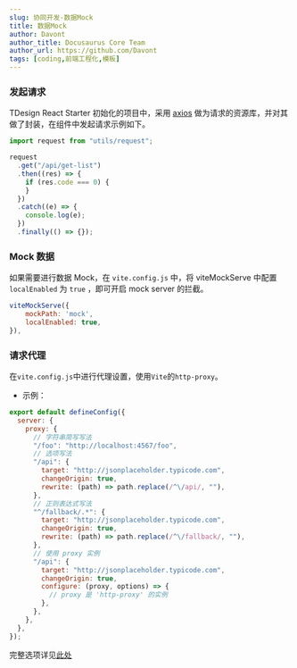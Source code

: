 ```yaml
---
slug: 协同开发-数据Mock
title: 数据Mock
author: Davont
author_title: Docusaurus Core Team
author_url: https://github.com/Davont
tags: [coding,前端工程化,模板]
---
```


### 发起请求[](#发起请求)

TDesign React Starter 初始化的项目中，采用 [axios](https://github.com/axios/axios) 做为请求的资源库，并对其做了封装，在组件中发起请求示例如下。

```jsx
import request from "utils/request";

request
  .get("/api/get-list")
  .then((res) => {
    if (res.code === 0) {
    }
  })
  .catch((e) => {
    console.log(e);
  })
  .finally(() => {});

```

### Mock 数据[](#mock-数据)

如果需要进行数据 Mock，在 `vite.config.js` 中，将 viteMockServe 中配置 `localEnabled` 为 `true` ，即可开启 mock server 的拦截。

```jsx
viteMockServe({
    mockPath: 'mock',
    localEnabled: true,
}),

```

### 请求代理[](#请求代理)

在`vite.config.js`中进行代理设置，使用`Vite`的`http-proxy`。

*   示例：

```jsx
export default defineConfig({
  server: {
    proxy: {
      // 字符串简写写法
      "/foo": "http://localhost:4567/foo",
      // 选项写法
      "/api": {
        target: "http://jsonplaceholder.typicode.com",
        changeOrigin: true,
        rewrite: (path) => path.replace(/^\/api/, ""),
      },
      // 正则表达式写法
      "^/fallback/.*": {
        target: "http://jsonplaceholder.typicode.com",
        changeOrigin: true,
        rewrite: (path) => path.replace(/^\/fallback/, ""),
      },
      // 使用 proxy 实例
      "/api": {
        target: "http://jsonplaceholder.typicode.com",
        changeOrigin: true,
        configure: (proxy, options) => {
          // proxy 是 'http-proxy' 的实例
        },
      },
    },
  },
});

```

完整选项详见[此处](https://github.com/http-party/node-http-proxy#options)